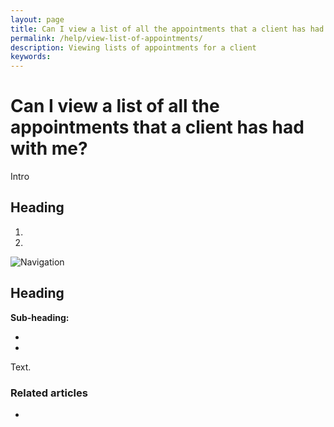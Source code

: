 ```yaml
---
layout: page
title: Can I view a list of all the appointments that a client has had with me?
permalink: /help/view-list-of-appointments/
description: Viewing lists of appointments for a client
keywords:
---
```


# Can I view a list of all the appointments that a client has had with me?

Intro

## Heading

1.
2.

![Navigation](images/foldername/file.png)

## Heading

**Sub-heading:**

*
*

Text.

### Related articles

*
